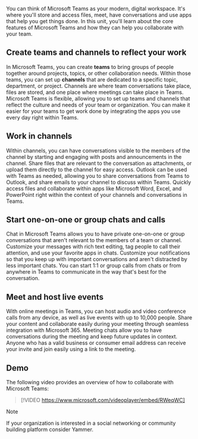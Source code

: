 You can think of Microsoft Teams as your modern, digital workspace. It's where you'll store and access files, meet, have conversations and use apps that help you get things done. In this unit, you'll learn about the core features of Microsoft Teams and how they can help you collaborate with your team.<br>

## Create teams and channels to reflect your work

In Microsoft Teams, you can create **teams** to bring groups of people together around projects, topics, or other collaboration needs. Within those teams, you can set up **channels** that are dedicated to a specific topic, department, or project. Channels are where team conversations take place, files are stored, and one place where meetings can take place in Teams. Microsoft Teams is flexible, allowing you to set up teams and channels that reflect the culture and needs of your team or organization. You can make it easier for your teams to get work done by integrating the apps you use every day right within Teams.

## Work in channels

Within channels, you can have conversations visible to the members of the channel by starting and engaging with posts and announcements in the channel. Share files that are relevant to the conversation as attachments, or upload them directly to the channel for easy access. Outlook can be used with Teams as needed, allowing you to share conversations from Teams to Outlook, and share emails to your channel to discuss within Teams. Quickly access files and collaborate within apps like Microsoft Word, Excel, and PowerPoint right within the context of your channels and conversations in Teams.

## Start one-on-one or group chats and calls

Chat in Microsoft Teams allows you to have private one-on-one or group conversations that aren't relevant to the members of a team or channel. Customize your messages with rich text editing, tag people to call their attention, and use your favorite apps in chats. Customize your notifications so that you keep up with important conversations and aren't distracted by less important chats. You can start 1:1 or group calls from chats or from anywhere in Teams to communicate in the way that's best for the conversation.

## Meet and host live events

With online meetings in Teams, you can host audio and video conference calls from any device, as well as live events with up to 10,000 people. Share your content and collaborate easily during your meeting through seamless integration with Microsoft 365. Meeting chats allow you to have conversations during the meeting and keep future updates in context. Anyone who has a valid business or consumer email address can receive your invite and join easily using a link to the meeting.

## Demo

The following video provides an overview of how to collaborate with Microsoft Teams:

> [!VIDEO https://www.microsoft.com/videoplayer/embed/RWeqWC]

> [!NOTE] 
> If your organization is interested in a social networking or community building platform consider Yammer.<br>
